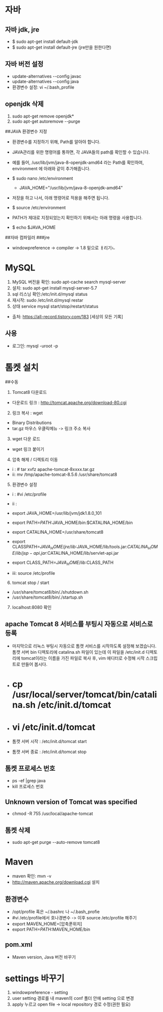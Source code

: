 
# 자바
## 자바 jdk, jre
- $ sudo apt-get install default-jdk 
- $ sudo apt-get install default-jre (jre만을 원한다면)

## 자바 버전 설정
-  update-alternatives --config javac
- update-alternatives --config java
- 환경변수 설정: vi ~/.bash_profile

## openjdk 삭제
1.  sudo apt-get remove openjdk*
2. sudo apt-get autoremove --purge

##JAVA 환경변수 지정

- 환경변수를 지정하기 위해, Path를 알아야 합니다.
- JAVA관리를 위한 명령어를 통하면, 각 JAVA들의 path를 확인할 수 있습니다.
- 예를 들어, /usr/lib/jvm/java-8-openjdk-amd64 라는 Path를 확인하여, environment 에 아래와 같이 추가해줍니다.
- $ sudo nano /etc/environment

    - JAVA_HOME="/usr/lib/jvm/java-8-openjdk-amd64"

- 저장을 하고 나서, 아래 명령어로 적용을 해주면 됩니다.
- $ source /etc/environment

- PATH가 제대로 지정되었는지 확인하기 위해서는 아래 명령을 사용합니다.
- $ echo $JAVA_HOME

##자바 컴파일러
###jre 
- windowpreference -> compiler -> 1.8 밑으로 ㅐ리기ㄴ



# MySQL
1. MySQL 버전을 확인: sudo apt-cache search mysql-server
2. 설치: sudo apt-get install mysql-server-5.7
3. sql 리스닝 확인:/etc/init.d/mysql status
4. 재시작: sudo /etc/init.d/mysql restar
5. 상태  	service mysql start/stop/restart/status
- 출처: https://all-record.tistory.com/183 [세상의 모든 기록]

## 사용
-  로그인: mysql -uroot -p




# 톰켓 설치
##수동
1. Tomcat8 다운로드
- 다운로드 링크 : http://tomcat.apache.org/download-80.cgi

2. 링크 복사 : wget
- Binary Distributions
- tar.gz 마우스 우클릭메뉴 -> 링크 주소 복사

3. wget 다운 로드
-  wget 링크 붙이기

4. 압축 해제 / 디렉토리 이동
- i : # tar xvfz apache-tomcat-8xxxx.tar.gz
- ii: mv /tmp/apache-tomcat-8.5.6 /usr/share/tomcat8

5. 환경변수 설정
- i : #vi /etc/profile
- ii : 
- export JAVA_HOME=/usr/lib/jvm/jdk1.8.0_101
- export PATH=$PATH:$JAVA_HOME/bin:$CATALINA_HOME/bin
- export CATALINA_HOME=/usr/share/tomcat8
- export CLASSPATH=$JAVA_HOME/jre/lib:$JAVA_HOME/lib/tools.jar:$CATALINA_HOME/lib/jsp-api.jar:$CATALINA_HOME/lib/servlet-api.jar
- export CLASS_PATH=$JAVA_HOME/lib:$CLASS_PATH

- iii: source /etc/profile

6. tomcat stop / start
- /usr/share/tomcat8/bin/./shutdown.sh
- /usr/share/tomcat8/bin/./startup.sh

7. localhost:8080 확인


## apache Tomcat 8 서비스를 부팅시 자동으로 서비스로 등록

- 마지막으로 리눅스 부팅시 자동으로 톰캣 서비스를 시작하도록 설정해 보겠습니다. 톰캣 서버 bin 디렉토리에 catalina.sh 파일이 있는데 이 파일을 /etc/init.d 디렉토리에 tomcat이라는 이름을 가진 파일로 복사 후, vim 에디터로 수정해 시작 스크립트로 만들어 봅시다.


- # cp /usr/local/server/tomcat/bin/catalina.sh /etc/init.d/tomcat
- # vi /etc/init.d/tomcat
- 톰캣 서버 시작 : /etc/init.d/tomcat start
- 톰캣 서버 종료 : /etc/init.d/tomcat stop

## 톰켓 프로세스 번호
- ps -ef |grep java
- kill 프로세스 번호


## Unknown version of Tomcat was specified
* chmod -R 755 /usr/local/apache-tomcat

## 톰켓 삭제
- sudo apt-get purge --auto-remove tomcat8






# Maven
- maven 확인: mvn -v
- http://maven.apache.org/download.cgi 설치

## 환경변수
-  /opt/profile 혹은 ~/.bashrc 나 ~/.bash_profie
- #vi /etc/profile에서 호나경변수 -> 이후 source /etc/profile 해주기
- export MAVEN_HOME=[압축푼위치]
- export PATH=$PATH:$MAVEN_HOME/bin

## pom.xml
- Maven version, Java 버전 바꾸기

# settings 바꾸기
1. windowpreference - setting
2. user setting 경로를 내 maven의 conf 폴더 안에 setting 으로 변경
3. apply 누르고 open file -> local repository 경로 수정(권한 필요)


